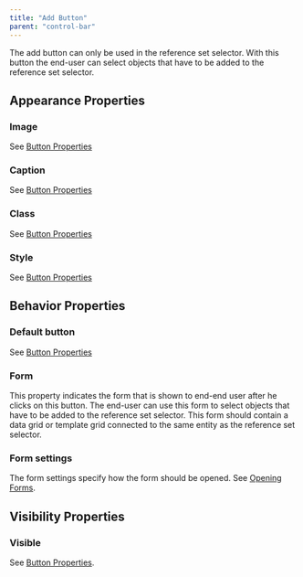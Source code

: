 ```yaml
---
title: "Add Button"
parent: "control-bar"
---
```

The add button can only be used in the reference set selector. With this button the end-user can select objects that have to be added to the reference set selector.

## Appearance Properties

### Image

See [Button Properties](button-properties)

### Caption

See [Button Properties](button-properties)

### Class

See [Button Properties](button-properties)

### Style

See [Button Properties](button-properties)

## Behavior Properties

### Default button

See [Button Properties](button-properties)

### Form

This property indicates the form that is shown to end-end user after he clicks on this button. The end-user can use this form to select objects that have to be added to the reference set selector. This form should contain a data grid or template grid connected to the same entity as the reference set selector.

### Form settings

The form settings specify how the form should be opened. See [Opening Forms](opening-forms).

## Visibility Properties

### Visible

See [Button Properties](button-properties).
